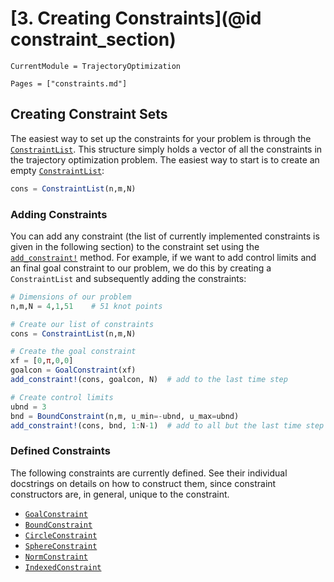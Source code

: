 # [3. Creating Constraints](@id constraint_section)
```@meta
CurrentModule = TrajectoryOptimization
```

```@contents
Pages = ["constraints.md"]
```

## Creating Constraint Sets
The easiest way to set up the constraints for your problem is through the [`ConstraintList`](@ref).
This structure simply holds a vector of all the constraints in the trajectory optimization problem.
The easiest way to start is to create an empty [`ConstraintList`](@ref):
```julia
cons = ConstraintList(n,m,N)
```

### Adding Constraints
You can add any constraint (the list of currently implemented constraints is given in the following
section) to the constraint set using the [`add_constraint!`](@ref) method. For example, if we
want to add control limits and an final goal constraint to our problem, we do this by creating
a `ConstraintList` and subsequently adding the constraints:
```julia
# Dimensions of our problem
n,m,N = 4,1,51    # 51 knot points

# Create our list of constraints
cons = ConstraintList(n,m,N)

# Create the goal constraint
xf = [0,π,0,0]
goalcon = GoalConstraint(xf)
add_constraint!(cons, goalcon, N)  # add to the last time step

# Create control limits
ubnd = 3
bnd = BoundConstraint(n,m, u_min=-ubnd, u_max=ubnd)
add_constraint!(cons, bnd, 1:N-1)  # add to all but the last time step
```

### Defined Constraints
The following constraints are currently defined. See their individual docstrings on details
on how to construct them, since constraint constructors are, in general, unique to the constraint.

* [`GoalConstraint`](@ref)
* [`BoundConstraint`](@ref)
* [`CircleConstraint`](@ref)
* [`SphereConstraint`](@ref)
* [`NormConstraint`](@ref)
* [`IndexedConstraint`](@ref)
